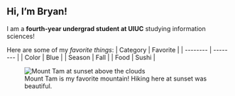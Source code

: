 ## Hi, I’m Bryan!
I am a **fourth-year undergrad student at UIUC** studying information sciences!

Here are some of my *favorite things*:
| Category | Favorite |
| -------- | -------- |
| Color    | Blue     |
| Season   | Fall     |
| Food     | Sushi    |

<figure>
  <img src="https://www.calparks.org/sites/default/files/styles/full_width/public/mt%20tam%204.jpg.webp?itok=tkWrf4mF" alt="Mount Tam at sunset above the clouds">
  <figcaption>Mount Tam is my favorite mountain! Hiking here at sunset was beautiful.</figcaption>
</figure>
